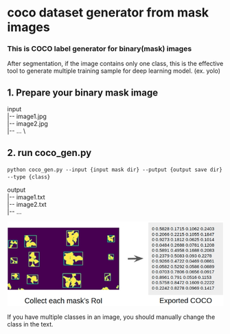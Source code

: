 # coco dataset generator from mask images

### This is COCO label generator for binary(mask) images
After segmentation, if the image contains only one class, this is the effective tool to generate multiple training sample for deep learning model. (ex. yolo) 

## 1. Prepare your binary mask image

input \
  |-- image1.jpg \
  |-- image2.jpg \
  |-- ... \

## 2. run coco_gen.py
`python coco_gen.py --input {input mask dir} --putput {output save dir} --type {class}`

output \
  |-- image1.txt \
  |-- image2.txt \
  |-- ... 


![plot](./demo/coco_gen.jpg)

If you have multiple classes in an image, you should manually change the class in the text.